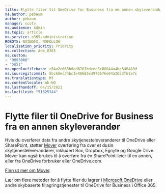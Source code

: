 ```yaml
---
title: Flytte filer til OneDrive for Business fra en annen skyleverandør
ms.author: pebaum
author: pebaum
manager: scotv
ms.audience: Admin
ms.topic: article
ms.service: o365-administration
ROBOTS: NOINDEX, NOFOLLOW
localization_priority: Priority
ms.collection: Adm_O365
ms.custom:
- "9003086"
- "5851"
ms.openlocfilehash: c54a2c665b6ed8761bdcee8c88044a4bc840483d
ms.sourcegitcommit: 8bc60ec34bc1e40685e3976576e04a2623f63a7c
ms.translationtype: MT
ms.contentlocale: nb-NO
ms.lasthandoff: 04/15/2021
ms.locfileid: "51825344"
---
```

# <a name="move-files-into-onedrive-for-business-from-another-cloud-provider"></a>Flytte filer til OneDrive for Business fra en annen skyleverandør

Hvis du overfører data fra andre skytjenesteleverandører til OneDrive eller SharePoint, støtter [Mover](https://go.microsoft.com/fwlink/?linkid=2132453) overføring fra over et dusin skytjenesteleverandører, inkludert Box, Dropbox, Egnyte og Google Drive. Mover kan også brukes til å overføre fra én SharePoint-leier til en annen, eller fra OneDrive forbruker eller OneDrive.com.

[Finn ut mer om Mover](https://go.microsoft.com/fwlink/?linkid=2132453).

Lær om flere metoder for å flytte filer du lagrer i [Microsoft OneDrive](https://support.microsoft.com/office/7fb28cad-7e25-451f-8b4b-2d1a71e5c0e9) eller andre skybaserte fillagringstjenester til OneDrive for Business i Office 365.
